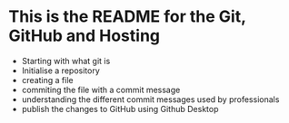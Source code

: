 # This is the README for the Git, GitHub and Hosting

- Starting with what git is
- Initialise a repository
- creating a file
- commiting the file with a commit message
- understanding the different commit messages used by professionals
- publish the changes to GitHub using Github Desktop